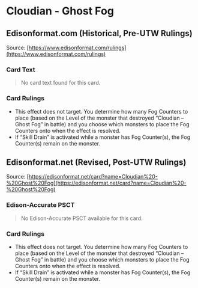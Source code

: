 # Cloudian - Ghost Fog

## Edisonformat.com (Historical, Pre-UTW Rulings)

Source: [https://www.edisonformat.com/rulings](https://www.edisonformat.com/rulings)

### Card Text

> No card text found for this card.

### Card Rulings

*   This effect does not target. You determine how many Fog Counters to place (based on the Level of the monster that destroyed “Cloudian – Ghost Fog” in battle) and you choose which monsters to place the Fog Counters onto when the effect is resolved.
*   If “Skill Drain” is activated while a monster has Fog Counter(s), the Fog Counter(s) remain on the monster.

## Edisonformat.net (Revised, Post-UTW Rulings)

Source: [https://edisonformat.net/card?name=Cloudian%20-%20Ghost%20Fog](https://edisonformat.net/card?name=Cloudian%20-%20Ghost%20Fog)

### Edison-Accurate PSCT

> No Edison-Accurate PSCT available for this card.

### Card Rulings

*   This effect does not target. You determine how many Fog Counters to place (based on the Level of the monster that destroyed “Cloudian – Ghost Fog” in battle) and you choose which monsters to place the Fog Counters onto when the effect is resolved.
*   If “Skill Drain” is activated while a monster has Fog Counter(s), the Fog Counter(s) remain on the monster.
            